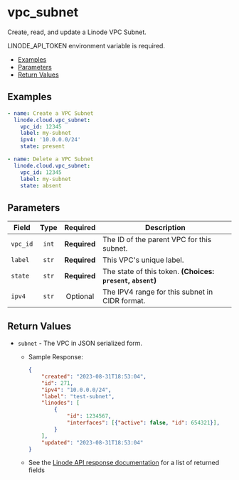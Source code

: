 # vpc_subnet

Create, read, and update a Linode VPC Subnet.

LINODE_API_TOKEN environment variable is required.

- [Examples](#examples)
- [Parameters](#parameters)
- [Return Values](#return-values)

## Examples

```yaml
- name: Create a VPC Subnet
  linode.cloud.vpc_subnet:
    vpc_id: 12345
    label: my-subnet
    ipv4: '10.0.0.0/24'
    state: present
```

```yaml
- name: Delete a VPC Subnet
  linode.cloud.vpc_subnet:
    vpc_id: 12345
    label: my-subnet
    state: absent
```


## Parameters

| Field     | Type | Required | Description                                                                  |
|-----------|------|----------|------------------------------------------------------------------------------|
| `vpc_id` | <center>`int`</center> | <center>**Required**</center> | The ID of the parent VPC for this subnet.   |
| `label` | <center>`str`</center> | <center>**Required**</center> | This VPC's unique label.   |
| `state` | <center>`str`</center> | <center>**Required**</center> | The state of this token.  **(Choices: `present`, `absent`)** |
| `ipv4` | <center>`str`</center> | <center>Optional</center> | The IPV4 range for this subnet in CIDR format.   |

## Return Values

- `subnet` - The VPC in JSON serialized form.

    - Sample Response:
        ```json
        {
            "created": "2023-08-31T18:53:04",
            "id": 271,
            "ipv4": "10.0.0.0/24",
            "label": "test-subnet",
            "linodes": [
                {
                    "id": 1234567,
                    "interfaces": [{"active": false, "id": 654321}],
                }
            ],
            "updated": "2023-08-31T18:53:04"
        }
        ```
    - See the [Linode API response documentation](TODO) for a list of returned fields


